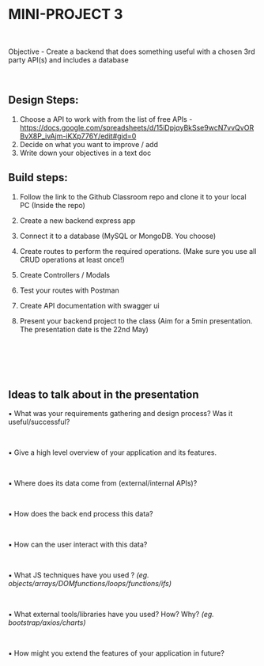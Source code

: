 </br>

# **MINI-PROJECT 3**

</br>

Objective - Create a backend that does something useful with a chosen 3rd party API(s) and includes a database

<br>

## Design Steps:

1. Choose a API to work with from the list of free APIs - https://docs.google.com/spreadsheets/d/15iDpjqyBkSse9wcN7vvQvORBvX8P_ivAjm-iKXp776Y/edit#gid=0
2. Decide on what you want to improve / add
3. Write down your objectives in a text doc

## Build steps:

1. Follow the link to the Github Classroom repo and clone it to your local PC
(Inside the repo)
2. Create a new backend express app
3. Connect it to a database (MySQL or MongoDB. You choose)
4. Create routes to perform the required operations. (Make sure you use all CRUD operations at least once!)
5. Create Controllers / Modals
6. Test your routes with Postman
7. Create API documentation with swagger ui

8. Present your backend project to the class (Aim for a 5min presentation. The presentation date is the 22nd May)

<br><br><br><br>

## Ideas to talk about in the presentation

▪ What was your requirements gathering and design process? Was it useful/successful?

</br>

▪ Give a high level overview of your application and its features.

</br>

▪ Where does its data come from (external/internal APIs)?

</br>

▪ How does the back end process this data?

</br>

▪ How can the user interact with this data?

</br>

▪ What JS techniques have you used ?
*(eg. objects/arrays/DOMfunctions/loops/functions/ifs)*

</br>

▪ What external tools/libraries have you used? How? Why?
*(eg. bootstrap/axios/charts)*

</br>


▪ How might you extend the features of your application in future?



</br></br></br></br></br>


